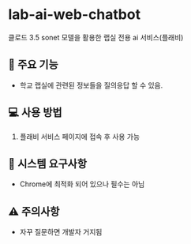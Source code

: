 # lab-ai-web-chatbot
클로드 3.5 sonet 모델을 활용한 랩실 전용 ai 서비스(플래비)

## 🚀 주요 기능

- 학교 랩실에 관련된 정보들을 질의응답 할 수 있음.

## 💻 사용 방법

1. 플래비 서비스 페이지에 접속 후 사용 가능

## 🔧 시스템 요구사항

- Chrome에 최적화 되어 있으나 필수는 아님

## ⚠️ 주의사항

- 자꾸 질문하면 개발자 거지됨
